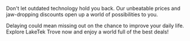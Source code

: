  Don't let outdated technology hold you back. Our unbeatable prices and jaw-dropping discounts open up a world of possibilities to you.

Delaying could mean missing out on the chance to improve your daily life. Explore LakeTek Trove now and enjoy a world full of the best deals!
